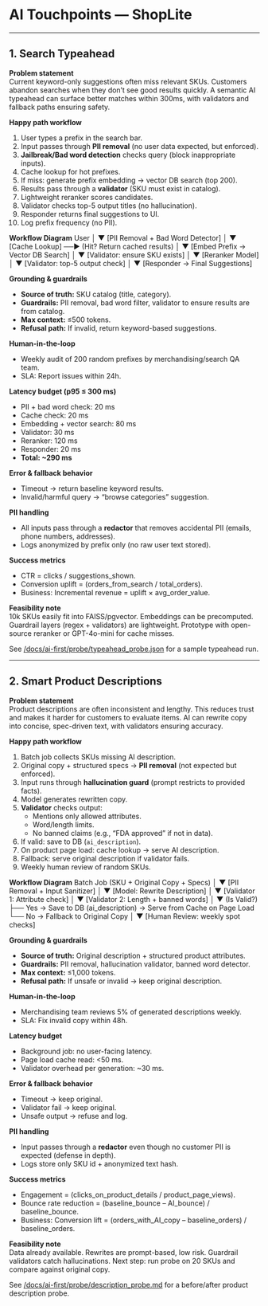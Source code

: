 # AI Touchpoints — ShopLite

---

## 1. Search Typeahead

**Problem statement**  
Current keyword-only suggestions often miss relevant SKUs. Customers abandon searches when they don’t see good results quickly. A semantic AI typeahead can surface better matches within 300ms, with validators and fallback paths ensuring safety.

**Happy path workflow**  
1. User types a prefix in the search bar.  
2. Input passes through **PII removal** (no user data expected, but enforced).  
3. **Jailbreak/Bad word detection** checks query (block inappropriate inputs).  
4. Cache lookup for hot prefixes.  
5. If miss: generate prefix embedding → vector DB search (top 200).  
6. Results pass through a **validator** (SKU must exist in catalog).  
7. Lightweight reranker scores candidates.  
8. Validator checks top-5 output titles (no hallucination).  
9. Responder returns final suggestions to UI.  
10. Log prefix frequency (no PII).

**Workflow Diagram**
User
│
▼
[PII Removal + Bad Word Detector]
│
▼
[Cache Lookup] ──► (Hit? Return cached results)
│
▼
[Embed Prefix → Vector DB Search]
│
▼
[Validator: ensure SKU exists]
│
▼
[Reranker Model]
│
▼
[Validator: top-5 output check]
│
▼
[Responder → Final Suggestions]


**Grounding & guardrails**  
- **Source of truth:** SKU catalog (title, category).  
- **Guardrails:** PII removal, bad word filter, validator to ensure results are from catalog.  
- **Max context:** ≤500 tokens.  
- **Refusal path:** If invalid, return keyword-based suggestions.  

**Human-in-the-loop**  
- Weekly audit of 200 random prefixes by merchandising/search QA team.  
- SLA: Report issues within 24h.  

**Latency budget (p95 ≤ 300 ms)**  
- PII + bad word check: 20 ms  
- Cache check: 20 ms  
- Embedding + vector search: 80 ms  
- Validator: 30 ms  
- Reranker: 120 ms  
- Responder: 20 ms  
- **Total: ~290 ms**  

**Error & fallback behavior**  
- Timeout → return baseline keyword results.  
- Invalid/harmful query → “browse categories” suggestion.  

**PII handling**  
- All inputs pass through a **redactor** that removes accidental PII (emails, phone numbers, addresses).  
- Logs anonymized by prefix only (no raw user text stored).  

**Success metrics**  
- CTR = clicks / suggestions_shown.  
- Conversion uplift = (orders_from_search / total_orders).  
- Business: Incremental revenue = uplift × avg_order_value.  

**Feasibility note**  
10k SKUs easily fit into FAISS/pgvector. Embeddings can be precomputed. Guardrail layers (regex + validators) are lightweight. Prototype with open-source reranker or GPT-4o-mini for cache misses.

See [/docs/ai-first/probe/typeahead_probe.json](/docs/ai-first/probe/typeahead_probe.json) for a sample typeahead run.

---

## 2. Smart Product Descriptions

**Problem statement**  
Product descriptions are often inconsistent and lengthy. This reduces trust and makes it harder for customers to evaluate items. AI can rewrite copy into concise, spec-driven text, with validators ensuring accuracy.

**Happy path workflow**  
1. Batch job collects SKUs missing AI description.  
2. Original copy + structured specs → **PII removal** (not expected but enforced).  
3. Input runs through **hallucination guard** (prompt restricts to provided facts).  
4. Model generates rewritten copy.  
5. **Validator** checks output:  
   - Mentions only allowed attributes.  
   - Word/length limits.  
   - No banned claims (e.g., “FDA approved” if not in data).  
6. If valid: save to DB (`ai_description`).  
7. On product page load: cache lookup → serve AI description.  
8. Fallback: serve original description if validator fails.  
9. Weekly human review of random SKUs.  

**Workflow Diagram**
Batch Job (SKU + Original Copy + Specs)
│
▼
[PII Removal + Input Sanitizer]
│
▼
[Model: Rewrite Description]
│
▼
[Validator 1: Attribute check]
│
▼
[Validator 2: Length + banned words]
│
▼
(Is Valid?)
├── Yes → Save to DB (ai_description) → Serve from Cache on Page Load
└── No → Fallback to Original Copy
│
▼
[Human Review: weekly spot checks]


**Grounding & guardrails**  
- **Source of truth:** Original description + structured product attributes.  
- **Guardrails:** PII removal, hallucination validator, banned word detector.  
- **Max context:** ≤1,000 tokens.  
- **Refusal path:** If unsafe or invalid → keep original description.  

**Human-in-the-loop**  
- Merchandising team reviews 5% of generated descriptions weekly.  
- SLA: Fix invalid copy within 48h.  

**Latency budget**  
- Background job: no user-facing latency.  
- Page load cache read: <50 ms.  
- Validator overhead per generation: ~30 ms.  

**Error & fallback behavior**  
- Timeout → keep original.  
- Validator fail → keep original.  
- Unsafe output → refuse and log.  

**PII handling**  
- Input passes through a **redactor** even though no customer PII is expected (defense in depth).  
- Logs store only SKU id + anonymized text hash.   

**Success metrics**  
- Engagement = (clicks_on_product_details / product_page_views).  
- Bounce rate reduction = (baseline_bounce – AI_bounce) / baseline_bounce.  
- Business: Conversion lift = (orders_with_AI_copy – baseline_orders) / baseline_orders.  

**Feasibility note**  
Data already available. Rewrites are prompt-based, low risk. Guardrail validators catch hallucinations. Next step: run probe on 20 SKUs and compare against original copy.

See [/docs/ai-first/probe/description_probe.md](/docs/ai-first/probe/description_probe.md) for a before/after product description probe.

